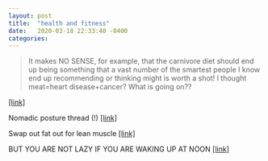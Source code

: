 ```yaml
---
layout: post
title:  "health and fitness"
date:   2020-03-18 22:33:40 -0400
categories:
---
```


>It makes NO SENSE, for example, that the carnivore diet should end up being something that a vast number of the smartest people I know end up recommending or thinking might is worth a shot! I thought meat=heart disease+cancer? What is going on??

[[link]](https://twitter.com/michaelcurzi/status/1209582562810777602)

Nomadic posture thread (!) [[link]](https://twitter.com/crunchythud/status/1213168302744358912)

Swap out fat out for lean muscle [[link]](https://twitter.com/tranhelen/status/1234133636477280264)

BUT YOU ARE NOT LAZY IF YOU ARE WAKING UP AT NOON [[link]](https://twitter.com/syedmoinhassan/status/1234169466994536450)
